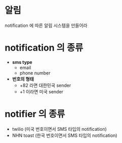 # 알림

notification 에 따른 알림 시스템을 만들어라

# notification 의 종류

- **sms type**
  - email
  - phone number
- **번호의 형태**
  - +82 라면 대한민국 sender
  - +1 이라면 미국 sender

# notifier 의 종류

- twilio (미국 번호이면서 SMS 타입의 notification)
- NHN toast (한국 번호이면서 SMS 타입의 notification)
